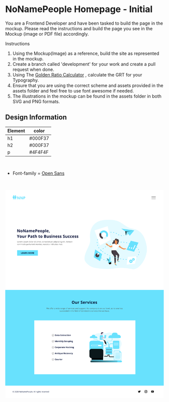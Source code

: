 # NoNamePeople Homepage - Initial

You are a Frontend Developer and have been tasked to build the page in the mockup. Please read the instructions and build the page you see in the Mockup (image or PDF file) accordingly.

Instructions

1. Using the Mockup(Image) as a reference, build the site as represented in the mockup.
1. Create a branch called 'development' for your work and create a pull request when done.
1. Using The [Golden Ratio Calculator](https://grtcalculator.com/) , calculate the GRT for your Typography.
1. Ensure that you are using the correct scheme and assets provided in the assets folder and feel free to use font awesome if needed.
1. The illustrations in the mockup can be found in the assets folder in both SVG and PNG formats.

## Design Information

| Element | color   |
| ------- | ------- |
| h1      | #000F37 |
| h2      | #000F37 |
| p       | #4F4F4F |

<br>

- Font-family = [Open Sans](https://fonts.google.com/specimen/Open+Sans?query=Open+Sans&selection.family=Open+Sans&sidebar.open=true)

<br>

![alt-text](NNP.png 'Reference Image')
